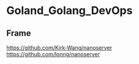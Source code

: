 # Goland_Golang_DevOps

  ##  Frame
https://github.com/Kirk-Wang/nanoserver     
https://github.com/lonng/nanoserver


